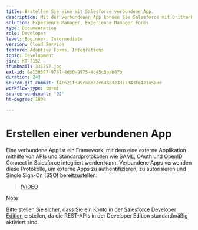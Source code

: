 ```yaml
---
title: Erstellen Sie eine mit Salesforce verbundene App.
description: Mit der verbundenen App können Sie Salesforce mit Drittanbieterapplikationen wie AEM Forms mit Salesforce integrieren.
solution: Experience Manager, Experience Manager Forms
type: Documentation
role: Developer
level: Beginner, Intermediate
version: Cloud Service
feature: Adaptive Forms, Integrations
topic: Development
jira: KT-7152
thumbnail: 331757.jpg
exl-id: 6e130397-9747-4d60-9975-4c45c5aab87b
duration: 243
source-git-commit: f4c621f3a9caa8c2c64b8323312343fe421a5aee
workflow-type: tm+mt
source-wordcount: '92'
ht-degree: 100%

---
```


# Erstellen einer verbundenen App

Eine verbundene App ist ein Framework, mit dem eine externe Applikation mithilfe von APIs und Standardprotokollen wie SAML, OAuth und OpenID Connect in Salesforce integriert werden kann. Verbundene Apps verwenden diese Protokolle, um externe Apps zu authentifizieren, zu autorisieren und Single Sign-On (SSO) bereitzustellen.

>[!VIDEO](https://video.tv.adobe.com/v/331757?quality=12&learn=on)

>[!NOTE]
>Bitte stellen Sie sicher, dass Sie ein Konto in der [Salesforce Developer Edition](https://developer.salesforce.com/signup) erstellen, da die REST-APIs in der Developer Edition standardmäßig aktiviert sind.
